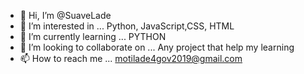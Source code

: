 - 👋 Hi, I’m @SuaveLade
- 👀 I’m interested in ... Python, JavaScript,CSS, HTML
- 🌱 I’m currently learning ... PYTHON
- 💞️ I’m looking to collaborate on ... Any project that help my learning
- 📫 How to reach me ... motilade4gov2019@gmail.com

<!---
SuaveLade/SuaveLade is a ✨ special ✨ repository because its `README.md` (this file) appears on your GitHub profile.
You can click the Preview link to take a look at your changes.
--->
